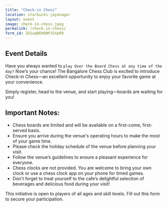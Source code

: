 ```yaml
---
title: "Check-in Chess"
location: starbucks-jayanagar
layout: event
image: check-in-chess.jpeg
permalink: /check-in-chess/
form_id: 2D1wqBEHQNPJSXpR9
---
```


## Event Details

Have you always wanted to `play Over the Board Chess at any time of the day?` Now’s your chance!
The Bangalore Chess Club is excited to introduce Check-in Chess—an excellent opportunity to enjoy your favorite game at your convenience.

Simply register, head to the venue, and start playing—boards are waiting for you!

## Important Notes:

- Chess boards are limited and will be available on a first-come, first-served basis.
- Ensure you arrive during the venue's operating hours to make the most of your game time.
- Please check the holiday schedule of the venue before planning your visit.
- Follow the venue’s guidelines to ensure a pleasant experience for everyone.
- Chess clocks are not provided. You are welcome to bring your own clock or use a chess clock app on your phone for timed games.
- Don't forget to treat yourself to the cafe’s delightful selection of beverages and delicious food during your visit!


This initiative is open to players of all ages and skill levels. Fill out this form to secure your participation.
